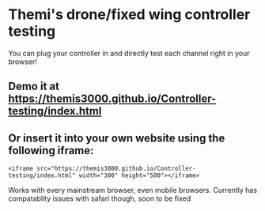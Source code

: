 # Themi's drone/fixed wing controller testing

You can plug your controller in and directly test each channel right in your browser!

## Demo it at https://themis3000.github.io/Controller-testing/index.html

## Or insert it into your own website using the following iframe:

`<iframe src="https://themis3000.github.io/Controller-testing/index.html" width="300" height="500"></iframe>`

Works with every mainstream browser, even mobile browsers. Currently has compatablity issues with safari though, soon to be fixed

